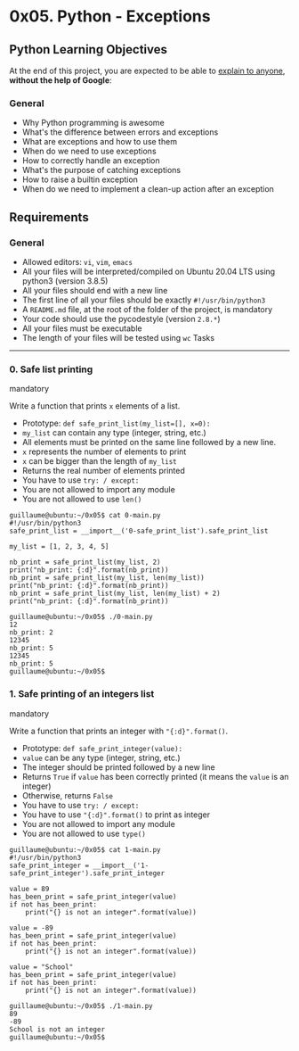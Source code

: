 0x05. Python - Exceptions
=========================
Python
Learning Objectives
-------------------

At the end of this project, you are expected to be able to [explain to anyone](https://intranet.alxswe.com/rltoken/ER6JIfkhcpsfFWZNN_BBvg "explain to anyone"), **without the help of Google**:

### General

-   Why Python programming is awesome
-   What's the difference between errors and exceptions
-   What are exceptions and how to use them
-   When do we need to use exceptions
-   How to correctly handle an exception
-   What's the purpose of catching exceptions
-   How to raise a builtin exception
-   When do we need to implement a clean-up action after an exception

Requirements
------------

### General

-   Allowed editors: `vi`, `vim`, `emacs`
-   All your files will be interpreted/compiled on Ubuntu 20.04 LTS using python3 (version 3.8.5)
-   All your files should end with a new line
-   The first line of all your files should be exactly `#!/usr/bin/python3`
-   A `README.md` file, at the root of the folder of the project, is mandatory
-   Your code should use the pycodestyle (version `2.8.*`)
-   All your files must be executable
-   The length of your files will be tested using `wc`
Tasks
-----

### 0\. Safe list printing

mandatory

Write a function that prints `x` elements of a list.

-   Prototype: `def safe_print_list(my_list=[], x=0):`
-   `my_list` can contain any type (integer, string, etc.)
-   All elements must be printed on the same line followed by a new line.
-   `x` represents the number of elements to print
-   `x` can be bigger than the length of `my_list`
-   Returns the real number of elements printed
-   You have to use `try: / except:`
-   You are not allowed to import any module
-   You are not allowed to use `len()`

```
guillaume@ubuntu:~/0x05$ cat 0-main.py
#!/usr/bin/python3
safe_print_list = __import__('0-safe_print_list').safe_print_list

my_list = [1, 2, 3, 4, 5]

nb_print = safe_print_list(my_list, 2)
print("nb_print: {:d}".format(nb_print))
nb_print = safe_print_list(my_list, len(my_list))
print("nb_print: {:d}".format(nb_print))
nb_print = safe_print_list(my_list, len(my_list) + 2)
print("nb_print: {:d}".format(nb_print))

guillaume@ubuntu:~/0x05$ ./0-main.py
12
nb_print: 2
12345
nb_print: 5
12345
nb_print: 5
guillaume@ubuntu:~/0x05$

```
### 1\. Safe printing of an integers list

mandatory

Write a function that prints an integer with `"{:d}".format()`.

-   Prototype: `def safe_print_integer(value):`
-   `value` can be any type (integer, string, etc.)
-   The integer should be printed followed by a new line
-   Returns `True` if `value` has been correctly printed (it means the `value` is an integer)
-   Otherwise, returns `False`
-   You have to use `try: / except:`
-   You have to use `"{:d}".format()` to print as integer
-   You are not allowed to import any module
-   You are not allowed to use `type()`

```
guillaume@ubuntu:~/0x05$ cat 1-main.py
#!/usr/bin/python3
safe_print_integer = __import__('1-safe_print_integer').safe_print_integer

value = 89
has_been_print = safe_print_integer(value)
if not has_been_print:
    print("{} is not an integer".format(value))

value = -89
has_been_print = safe_print_integer(value)
if not has_been_print:
    print("{} is not an integer".format(value))

value = "School"
has_been_print = safe_print_integer(value)
if not has_been_print:
    print("{} is not an integer".format(value))

guillaume@ubuntu:~/0x05$ ./1-main.py
89
-89
School is not an integer
guillaume@ubuntu:~/0x05$

```
